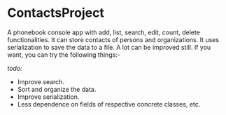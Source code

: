# ContactsProject
A phonebook console app with add, list, search, edit, count, delete functionalities. It can store contacts of persons and organizations.
It uses serialization to save the data to a file.
A lot can be improved still.
If you want, you can try the following things:-

_todo:_
- Improve search.
- Sort and organize the data.
- Improve serialization.
- Less dependence on fields of respective concrete classes, etc.
